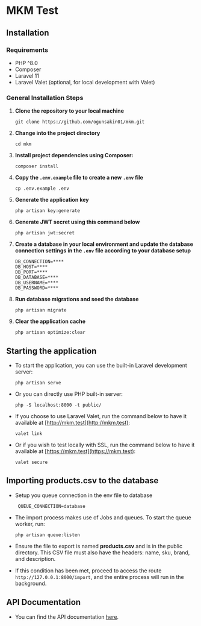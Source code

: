 # MKM Test

## Installation

### Requirements
- PHP ^8.0
- Composer
- Laravel 11
- Laravel Valet (optional, for local development with Valet)

### General Installation Steps

1. **Clone the repository to your local machine**
   ```shell
   git clone https://github.com/ogunsakin01/mkm.git
   ```

2. **Change into the project directory**
   ```shell
   cd mkm
   ```

3. **Install project dependencies using Composer:**
   ```shell
   composer install
   ```

4. **Copy the `.env.example` file to create a new `.env` file**
   ```shell
   cp .env.example .env
   ```

5. **Generate the application key**
   ```shell
   php artisan key:generate
   ```

6. **Generate JWT secret using this command below**
   ```shell
   php artisan jwt:secret
   ```

7. **Create a database in your local environment and update the database connection settings in the `.env` file according to your database setup**
   ```dotenv
   DB_CONNECTION=****
   DB_HOST=****
   DB_PORT=****
   DB_DATABASE=****
   DB_USERNAME=****
   DB_PASSWORD=****
   ```

8. **Run database migrations and seed the database**
   ```shell
   php artisan migrate
   ```

9. **Clear the application cache**
   ```shell
   php artisan optimize:clear
   ```

## Starting the application

- To start the application, you can use the built-in Laravel development server:
  ```shell
  php artisan serve
  ```
- Or you can directly use PHP built-in server:
  ```shell
  php -S localhost:8000 -t public/
  ```
- If you choose to use Laravel Valet, run the command below to have it available at [http://mkm.test](http://mkm.test):
  ```shell
  valet link
  ```
- Or if you wish to test locally with SSL, run the command below to have it available at [https://mkm.test](https://mkm.test):
  ```shell
  valet secure
  ```

## Importing products.csv to the database
- Setup you queue connection in the env file to database
  ```dotenv
   QUEUE_CONNECTION=database
  ```
  
- The import process makes use of Jobs and queues. To start the queue worker, run:
  ```shell
  php artisan queue:listen
  ```

- Ensure the file to export is named **products.csv** and is in the public directory. This CSV file must also have the headers: name, sku, brand, and description.

- If this condition has been met, proceed to access the route `http://127.0.0.1:8000/import`, and the entire process will run in the background.

## API Documentation

- You can find the API documentation [here](https://documenter.getpostman.com/view/3172372/2sA3Bn7D3L).
